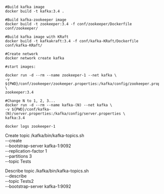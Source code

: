 ```
#Build kafka image
docker build -t kafka:3.4 .

#Build kafka-zookeeper image
docker build -t zookeeper:3.4 -f conf/zookeeper/Dockerfile conf/zookeeper/

#Build kafka image with KRaft
docker build -t kafkakraft:3.4 -f conf/kafka-KRaft/Dockerfile conf/kafka-KRaft/

```

```
#Create network
docker network create kafka

#start images:

docker run -d --rm --name zookeeper-1 --net kafka \
-v ${PWD}/conf/zookeeper/zookeeper.properties:/kafka/config/zookeeper.properties \
zookeeper:3.4

#Change N to 1, 2, 3...
docker run -d --rm --name kafka-(N) --net kafka \
-v ${PWD}/conf/kafka-(N)/server.properties:/kafka/config/server.properties \
kafka:3.4

docker logs zookeeper-1
```

Create topic
/kafka/bin/kafka-topics.sh \
--create \
--bootstrap-server kafka-1:9092 \
--replication-factor 1 \
--partitions 3 \
--topic Tests

Describe topic
/kafka/bin/kafka-topics.sh \
--describe \
--topic Tests2 \
--bootstrap-server kafka-1:9092
